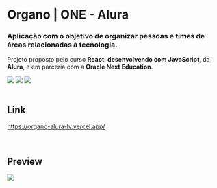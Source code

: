 # Organo | ONE - Alura
### Aplicação com o objetivo de organizar pessoas e times de áreas relacionadas à tecnologia.
Projeto proposto pelo curso <strong>React: desenvolvendo com JavaScript</strong>, da <strong>Alura</strong>, e em parceria com a <strong>Oracle Next Education</strong>.
<div align="left">
  <img src="https://img.shields.io/badge/javascript-%23323330.svg?style=for-the-badge&logo=javascript&logoColor=%23F7DF1E"/>
  <img src="https://img.shields.io/badge/node.js-6DA55F?style=for-the-badge&logo=node.js&logoColor=white"/>
  <img src="https://img.shields.io/badge/react-%2320232a.svg?style=for-the-badge&logo=react&logoColor=%2361DAFB"/>
</div>

<br>

## Link
https://organo-alura-lv.vercel.app/

<br>

## Preview
<img src="https://user-images.githubusercontent.com/118397791/230795565-46a220c0-2e2d-4fb8-8919-fb52026e8cd3.png"/>